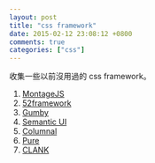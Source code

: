 ```yaml
---
layout: post
title: "css framework"
date: 2015-02-12 23:08:12 +0800
comments: true
categories: ["css"]
---
```


<!-- more -->

收集一些以前沒用過的 css framework。


1. [MontageJS]
2. [52framework]
3. [Gumby]
4. [Semantic UI]
5. [Columnal]
6. [Pure]
7. [CLANK]






[MontageJS]:http://montagestudio.com/montagejs/
[52framework]:http://www.52framework.com/
[Gumby]:http://gumbyframework.com/
[Semantic UI]:http://semantic-ui.com/
[Columnal]:http://www.columnal.com/
[Pure]:http://purecss.io/
[CLANK]:http://getclank.com/
